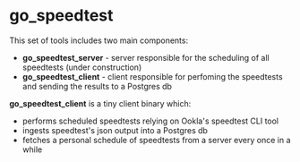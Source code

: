 # go_speedtest

This set of tools includes two main components:
-  **go_speedtest_server** - server responsible for the scheduling of all speedtests (under construction)
- **go_speedtest_client** - client responsible for perfoming the speedtests and sending the results to a Postgres db

**go_speedtest_client** is a tiny client binary which: 
- performs scheduled speedtests relying on Ookla's speedtest CLI tool 
- ingests speedtest's json output into a Postgres db
- fetches a personal schedule of speedtests from a server every once in a while
